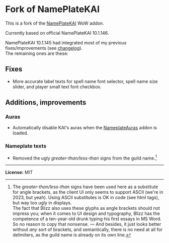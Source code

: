 # Fork of NamePlateKAI

This is a fork of the [NamePlateKAI](https://www.curseforge.com/wow/addons/nameplatekai) WoW addon.

Currently based on official NamePlateKAI 10.1.146.

NamePlateKAI 10.1.145 had integrated most of my previous fixes/improvements (see [changelog](https://github.com/tflo/Fork-of-NamePlateKAI/blob/master/changelog.md)).  
The remaining ones are these:

## Fixes

- More accurate label texts for spell name font selector, spell name size slider, and player small text font checkbox.

## Additions, improvements

### Auras

- Automatically disable KAI's auras when the [NameplateAuras](https://www.curseforge.com/wow/addons/nameplateauras)
  addon is loaded.

### Nameplate texts

- Removed the ugly *greater-than/less-than* signs from the guild name.[^1]

---

__License:__ MIT


[^1]: The *greater-than/less-than* signs have been used here as a substitute for angle brackets, as the client UI only seems to support ASCII (we're in 2023, but yeah). Using ASCII substitutes is OK in code (see html tags), but way too ugly in displays.  
The fact that Blizz also uses these glyphs as angle brackets should not impress you; when it comes to UI design and typography, Blizz has the competence of a ten-year-old drunk typing his first essays in MS Word. So no reason to copy that nonsense. — And besides, it just looks better without *any* sort of brackets, and semantically, there is no need at all for delimiters, as the guild name is already on its own line.
